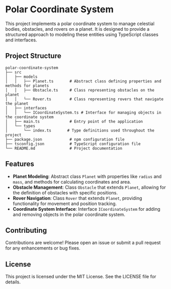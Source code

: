 # Polar Coordinate System

This project implements a polar coordinate system to manage celestial bodies, obstacles, and rovers on a planet. It is designed to provide a structured approach to modeling these entities using TypeScript classes and interfaces.

## Project Structure

```
polar-coordinate-system
├── src
│   ├── models
│   │   ├── Planet.ts       # Abstract class defining properties and methods for planets
│   │   ├── Obstacle.ts     # Class representing obstacles on the planet
│   │   └── Rover.ts        # Class representing rovers that navigate the planet
│   ├── interfaces
│   │   └── ICoordinateSystem.ts # Interface for managing objects in the coordinate system
│   ├── main.ts             # Entry point of the application
│   └── types
│       └── index.ts       # Type definitions used throughout the project
├── package.json            # npm configuration file
├── tsconfig.json           # TypeScript configuration file
└── README.md               # Project documentation
```

## Features

- **Planet Modeling**: Abstract class `Planet` with properties like `radius` and `mass`, and methods for calculating coordinates and area.
- **Obstacle Management**: Class `Obstacle` that extends `Planet`, allowing for the definition of obstacles with specific positions.
- **Rover Navigation**: Class `Rover` that extends `Planet`, providing functionality for movement and position tracking.
- **Coordinate System Interface**: Interface `ICoordinateSystem` for adding and removing objects in the polar coordinate system.

## Contributing

Contributions are welcome! Please open an issue or submit a pull request for any enhancements or bug fixes.

## License

This project is licensed under the MIT License. See the LICENSE file for details.